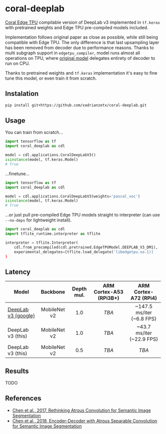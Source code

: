 # coral-deeplab

[Coral Edge TPU](https://coral.ai/products/) compilable version of DeepLab v3 implemented in `tf.keras` with pretrained weights and Edge TPU pre-compiled models included.

Implementation follows original paper as close as possible, while still being compatible with Edge TPU. The only difference is that last upsampling layer has been removed from decoder due to performance reasons. Thanks to multi subgraph support in `edgetpu_compiler`, model runs almost all operations on TPU, where [original model](https://coral.ai/models/semantic-segmentation/) delegates entirety of decoder to run on CPU.

Thanks to pretrained weights and `tf.keras` implementation it's easy to fine tune this model, or even train it from scratch.

## Instalation

```bash
pip install git+https://github.com/xadrianzetx/coral-deeplab.git
```

## Usage

You can train from scratch...

```python
import tensorflow as tf
import coral_deeplab as cdl

model = cdl.applications.CoralDeepLabV3()
isinstance(model, tf.keras.Model)
# True
```

...finetune...

```python
import tensorflow as tf
import coral_deeplab as cdl

model = cdl.applications.CoralDeepLabV3(weights='pascal_voc')
isinstance(model, tf.keras.Model)
# True
```

...or just pull pre-compiled Edge TPU models straight to interpreter (can use `--no-deps` for lightweight install).

```python
import coral_deeplab as cdl
import tflite_runtime.interpreter as tflite

interpreter = tflite.Interpreter(
    cdl.from_precompiled(cdl.pretrained.EdgeTPUModel.DEEPLAB_V3_DM1),
    experimental_delegates=[tflite.load_delegate('libedgetpu.so.1)]
)
```

## Latency

|Model|Backbone|Depth mul.|ARM Cortex-A53 (RPi3B+)|ARM Cortex-A72 (RPi4)|
|---|:---:|:---:|:---:|:---:|
|[DeepLab v3 (google)](https://coral.ai/models/semantic-segmentation/)|MobileNet v2|1.0|*TBA*|~147.5 ms/iter (~6.8 FPS)|
|DeepLab v3 (this)|MobileNet v2|1.0|*TBA*|~43.7 ms/iter (~22.9 FPS)|
|DeepLab v3 (this)|MobileNet v2|0.5|*TBA*|*TBA*|

## Results

TODO

## References

* [Chen et al., 2017, Rethinking Atrous Convolution for Semantic Image Segmentation](https://arxiv.org/abs/1706.05587)
* [Chen et al., 2018, Encoder-Decoder with Atrous Separable Convolution for Semantic Image Segmentation](https://arxiv.org/abs/1802.02611)